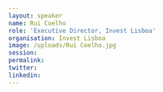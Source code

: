 ```yaml
---
layout: speaker
name: Rui Coelho
role: 'Executive Director, Invest Lisboa'
organisation: Invest Lisboa
image: /uploads/Rui Coelho.jpg
session:
permalink:
twitter:
linkedin:
---
```



